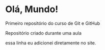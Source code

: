 # Olá, Mundo!
 Primeiro repositório do curso de Git e GitHub

 Repositório criado durante uma aula

essa linha eu adicionei diretamente no site.
